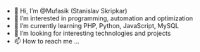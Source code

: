 - 👋 Hi, I’m @Mufasik (Stanislav Skripkar)
- 👀 I’m interested in programming, automation and optimization
- 🌱 I’m currently learning PHP, Python, JavaScript, MySQL
- 💞️ I’m looking for interesting technologies and projects
- 📫 How to reach me ...

<!---
Mufasik/Mufasik is a ✨ special ✨ repository because its `README.md` (this file) appears on your GitHub profile.
You can click the Preview link to take a look at your changes.
--->
